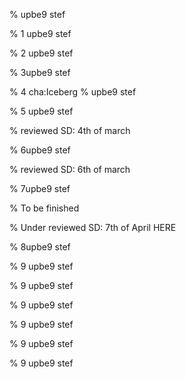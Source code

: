 % upbe9 stef
<!inputFile|path=Chapters/Preface/Preface.md!>

<!inputFile|path=Chapters/PharoTour/GettingStarted.md!>

<!inputFile|path=Chapters/PharoTour/PharoTour.md!>

<!inputFile|path=Chapters/PharoTour/Finding.md
!>
% 1 upbe9 stef

<!inputFile|path=Chapters/Counter/Exo-Counter.md
!>
% 2 upbe9 stef

<!inputFile|path=Chapters/FirstApplication/FirstApplication.md
!>
% 3upbe9 stef

<!inputFile|path=Chapters/IcebergIntro/StartedWithIceberg.md
!>
% 4 cha:Iceberg
% upbe9 stef

<!inputFile|path=Chapters/SyntaxNutshell/SyntaxNutshell.md
!>
% 5 upbe9 stef

% reviewed SD: 4th of march
<!inputFile|path=Chapters/UnderstandingMessage/UnderstandingMessage.md
!>
% 6upbe9 stef

% reviewed SD: 6th of march
<!inputFile|path=Chapters/PharoObjectModel/PharoObjectModel.md
!>
% 7upbe9 stef

% To be finished
<!inputFile|path=Chapters/PharoObjectModel/Traits.md
!>

% Under reviewed SD: 7th of April HERE
<!inputFile|path=Chapters/SUnit/SUnit.md
!>
% 8upbe9 stef

<!inputFile|path=Chapters/BasicClasses/BasicClasses.md
!>
% 9 upbe9 stef

<!inputFile|path=Chapters/Collections/Collections.md
!>
% 9 upbe9 stef

<!inputFile|path=Chapters/Streams/Streams.md
!>
% 9 upbe9 stef

<!inputFile|path=Chapters/Morphic/Morphic.md
!>
% 9 upbe9 stef

<!inputFile|path=Chapters/Metaclasses/Metaclasses.md
!>
% 9 upbe9 stef

<!inputFile|path=Chapters/Reflection/Reflection.md
!>
% 9 upbe9 stef